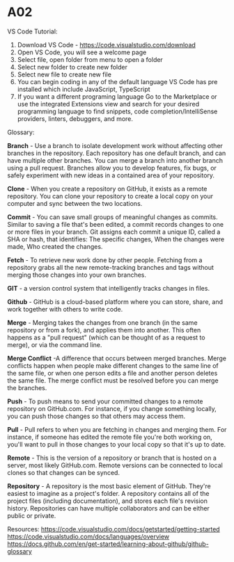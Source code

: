 # A02
VS Code Tutorial:
1. Download VS Code - https://code.visualstudio.com/download
2. Open VS Code, you will see a welcome page
3. Select file, open folder from menu to open a folder
4. Select new folder to create new folder
5. Select new file to create new file
6. You can begin coding in any of the default language VS Code has pre
   installed which include JavaScript, TypeScript
7. If you want a different programing language Go to the Marketplace or use the integrated
   Extensions view and search for your desired programming language to find snippets,
   code completion/IntelliSense providers, linters, debuggers, and more.

Glossary:

**Branch**  - Use a branch to isolate development work without affecting other branches in the repository.
Each repository has one default branch, and can have multiple other branches. You can merge a branch
into another branch using a pull request. Branches allow you to develop features, fix bugs, or safely
experiment with new ideas in a contained area of your repository.

**Clone** - When you create a repository on GitHub, it exists as a remote repository. You can clone your
repository to create a local copy on your computer and sync between the two locations.

**Commit** - You can save small groups of meaningful changes as commits. Similar to saving a file that's
been edited, a commit records changes to one or more files in your branch. Git assigns each commit a
unique ID, called a SHA or hash, that identifies: The specific changes, When the changes were made,
Who created the changes.

**Fetch** - To retrieve new work done by other people. Fetching from a repository grabs all the new 
remote-tracking branches and tags without merging those changes into your own branches.

**GIT** - a version control system that intelligently tracks changes in files.
 
**Github** - GitHub is a cloud-based platform where you can store, share, and work together 
with others to write code.

**Merge** - Merging takes the changes from one branch (in the same repository or from a fork), 
and applies them into another. This often happens as a "pull request" 
(which can be thought of as a request to merge), or via the command line.
 
**Merge Conflict** -A difference that occurs between merged branches. Merge conflicts happen when 
people make different changes to the same line of the same file, or when one person edits a file 
and another person deletes the same file. The merge conflict must be resolved before you can merge the branches.
 
**Push** - To push means to send your committed changes to a remote repository on GitHub.com. 
For instance, if you change something locally, you can push those changes so that others may access them.

**Pull** - Pull refers to when you are fetching in changes and merging them. For instance, 
if someone has edited the remote file you're both working on, you'll want to pull in those 
changes to your local copy so that it's up to date.

**Remote** - This is the version of a repository or branch that is hosted on a server, 
most likely GitHub.com. Remote versions can be connected to local clones so that changes can be synced.

**Repository** - A repository is the most basic element of GitHub. They're easiest to imagine as a project's 
folder. A repository contains all of the project files (including documentation), and stores each file's 
revision history. Repositories can have multiple collaborators and can be either public or private.

Resources:
https://code.visualstudio.com/docs/getstarted/getting-started
https://code.visualstudio.com/docs/languages/overview
https://docs.github.com/en/get-started/learning-about-github/github-glossary 

